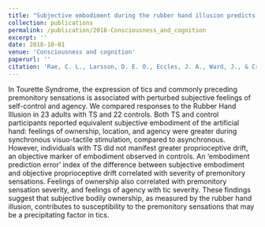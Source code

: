```yaml
---
title: "Subjective embodiment during the rubber hand illusion predicts severity of premonitory sensations and tics in Tourette Syndrome"
collection: publications
permalink: /publication/2018-Consciousness_and_cognition
excerpt: ''
date: 2018-10-01
venue: 'Consciousness and cognition'
paperurl: ''
citation: 'Rae, C. L., Larsson, D. E. O., Eccles, J. A., Ward, J., & Critchley, H. D. (2018). &quot;Subjective embodiment during the rubber hand illusion predicts severity of premonitory sensations and tics in Tourette Syndrome.&quot; <i>Consciousness and cognition</i>. 65.'
---
```


In Tourette Syndrome, the expression of tics and commonly preceding premonitory sensations is associated with perturbed subjective feelings of self-control and agency. We compared responses to the Rubber Hand Illusion in 23 adults with TS and 22 controls. Both TS and control participants reported equivalent subjective embodiment of the artificial hand: feelings of ownership, location, and agency were greater during synchronous visuo-tactile stimulation, compared to asynchronous. However, individuals with TS did not manifest greater proprioceptive drift, an objective marker of embodiment observed in controls. An ‘embodiment prediction error’ index of the difference between subjective embodiment and objective proprioceptive drift correlated with severity of premonitory sensations. Feelings of ownership also correlated with premonitory sensation severity, and feelings of agency with tic severity. These findings suggest that subjective bodily ownership, as measured by the rubber hand illusion, contributes to susceptibility to the premonitory sensations that may be a precipitating factor in tics.